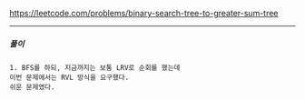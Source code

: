 https://leetcode.com/problems/binary-search-tree-to-greater-sum-tree

---

<h5>풀이</h5>

    1. BFS를 하되, 지금까지는 보통 LRV로 순회를 했는데
    이번 문제에서는 RVL 방식을 요구했다.
    쉬운 문제였다.
    
